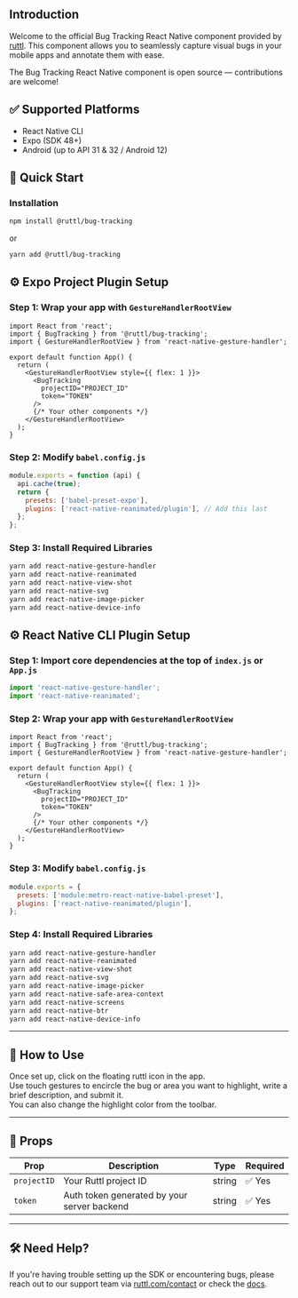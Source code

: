 
## Introduction

Welcome to the official Bug Tracking React Native component provided by [ruttl](https://ruttl.com). This component allows you to seamlessly capture visual bugs in your mobile apps and annotate them with ease.

The Bug Tracking React Native component is open source — contributions are welcome!

## ✅ Supported Platforms
- React Native CLI
- Expo (SDK 48+)
- Android (up to API 31 & 32 / Android 12)



## 🚀 Quick Start

### Installation
```bash
npm install @ruttl/bug-tracking
```

or

```bash
yarn add @ruttl/bug-tracking
```



## ⚙️ Expo Project Plugin Setup

### Step 1: Wrap your app with `GestureHandlerRootView`
```tsx
import React from 'react';
import { BugTracking } from '@ruttl/bug-tracking';
import { GestureHandlerRootView } from 'react-native-gesture-handler';

export default function App() {
  return (
    <GestureHandlerRootView style={{ flex: 1 }}>
      <BugTracking
        projectID="PROJECT_ID"
        token="TOKEN"
      />
      {/* Your other components */}
    </GestureHandlerRootView>
  );
}
```

### Step 2: Modify `babel.config.js`
```js
module.exports = function (api) {
  api.cache(true);
  return {
    presets: ['babel-preset-expo'],
    plugins: ['react-native-reanimated/plugin'], // Add this last
  };
};
```

### Step 3: Install Required Libraries
```bash
yarn add react-native-gesture-handler 
yarn add react-native-reanimated 
yarn add react-native-view-shot 
yarn add react-native-svg 
yarn add react-native-image-picker
yarn add react-native-device-info
```





## ⚙️ React Native CLI Plugin Setup

### Step 1: Import core dependencies at the top of `index.js` or `App.js`
```js
import 'react-native-gesture-handler';
import 'react-native-reanimated';
```

### Step 2: Wrap your app with `GestureHandlerRootView`
```tsx
import React from 'react';
import { BugTracking } from '@ruttl/bug-tracking';
import { GestureHandlerRootView } from 'react-native-gesture-handler';

export default function App() {
  return (
    <GestureHandlerRootView style={{ flex: 1 }}>
      <BugTracking
        projectID="PROJECT_ID"
        token="TOKEN"
      />
      {/* Your other components */}
    </GestureHandlerRootView>
  );
}
```

### Step 3: Modify `babel.config.js`
```js
module.exports = {
  presets: ['module:metro-react-native-babel-preset'],
  plugins: ['react-native-reanimated/plugin'],
};
```

### Step 4: Install Required Libraries
```bash
yarn add react-native-gesture-handler
yarn add react-native-reanimated
yarn add react-native-view-shot
yarn add react-native-svg
yarn add react-native-image-picker
yarn add react-native-safe-area-context
yarn add react-native-screens
yarn add react-native-btr
yarn add react-native-device-info
```

---

## 📌 How to Use

Once set up, click on the floating ruttl icon in the app.  
Use touch gestures to encircle the bug or area you want to highlight, write a brief description, and submit it.  
You can also change the highlight color from the toolbar.

---

## 📌 Props

| Prop        | Description                                  | Type   | Required |
|-------------|----------------------------------------------|--------|----------|
| `projectID` | Your Ruttl project ID                        | string | ✅ Yes    |
| `token`     | Auth token generated by your server backend  | string | ✅ Yes    |

---

## 🛠️ Need Help?

If you're having trouble setting up the SDK or encountering bugs, please reach out to our support team via [ruttl.com/contact](https://ruttl.com/contact/) or check the [docs](https://ruttl.com/docs/).
